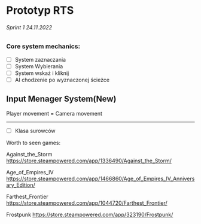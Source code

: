 # Prototyp RTS

###### Sprint 1 24.11.2022

### Core system mechanics:

- [ ] System zaznaczania
- [ ] System Wybierania
- [ ] System wskaż i kliknij
- [ ] AI chodzenie po wyznaczonej ścieżce

## Input Menager System(New)

Player movement = Camera movement



______________________________________
- [ ] Klasa surowców


Worth to seen games:

Against_the_Storm
https://store.steampowered.com/app/1336490/Against_the_Storm/

Age_of_Empires_IV
https://store.steampowered.com/app/1466860/Age_of_Empires_IV_Anniversary_Edition/

Farthest_Frontier
https://store.steampowered.com/app/1044720/Farthest_Frontier/

Frostpunk
https://store.steampowered.com/app/323190/Frostpunk/
